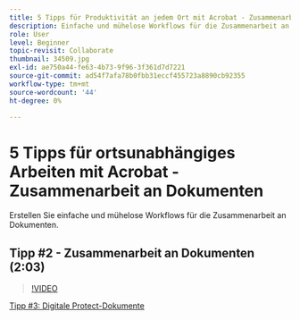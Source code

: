 ```yaml
---
title: 5 Tipps für Produktivität an jedem Ort mit Acrobat - Zusammenarbeit an Dokumenten
description: Einfache und mühelose Workflows für die Zusammenarbeit an Dokumenten erstellen
role: User
level: Beginner
topic-revisit: Collaborate
thumbnail: 34509.jpg
exl-id: ae750a44-fe63-4b73-9f96-3f361d7d7221
source-git-commit: ad54f7afa78b0fbb31eccf455723a8890cb92355
workflow-type: tm+mt
source-wordcount: '44'
ht-degree: 0%

---
```


# 5 Tipps für ortsunabhängiges Arbeiten mit Acrobat - Zusammenarbeit an Dokumenten

Erstellen Sie einfache und mühelose Workflows für die Zusammenarbeit an Dokumenten.

## Tipp #2 - Zusammenarbeit an Dokumenten (2:03)

>[!VIDEO](https://video.tv.adobe.com/v/34509?quality=12&learn=on&hidetitle=true)

[Tipp #3: Digitale Protect-Dokumente](protect-digital-documents.md)